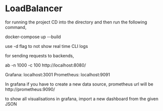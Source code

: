 # LoadBalancer
for running the project CD into the directory and then run the following command,

docker-compose up --build

use -d flag to not show real time CLI logs

for sending requests to backends,

ab -n 1000 -c 100 http://localhost:8080/

Grafana: localhost:3001
Prometheus: localhost:9091

In grafana if you have to create a new data source, prometheus url will be http://prometheus:9090/

to show all visualisations in grafana, import a new dashboard from the given JSON
